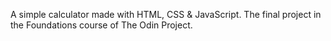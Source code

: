 A simple calculator made with HTML, CSS & JavaScript. The final project in the Foundations course of The Odin Project.